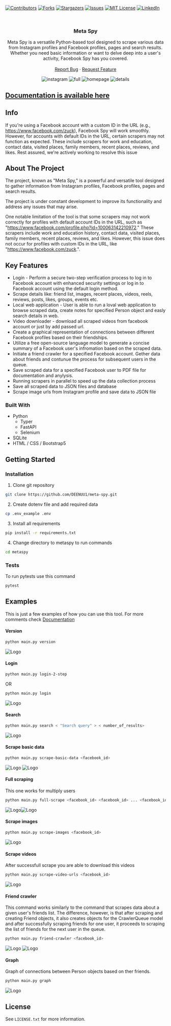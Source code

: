 <a name="readme-top"></a>



[![Contributors][contributors-shield]][contributors-url]
[![Forks][forks-shield]][forks-url]
[![Stargazers][stars-shield]][stars-url]
[![Issues][issues-shield]][issues-url]
[![MIT License][license-shield]][license-url]
[![LinkedIn][linkedin-shield]][linkedin-url]



<br />
<div align="center">

  <h3 align="center">Meta Spy</h3>

  <p align="center">
    Meta Spy is a versatile Python-based tool designed to scrape various data from Instagram profiles and Facebook  profiles, pages and search results. Whether you need basic information or want to delve deep into a user's activity, Facebook Spy has you covered. 
    <br />
    <br />
    <a href="https://github.com/DEENUU1/facebook-spy/issues">Report Bug</a>
    ·
    <a href="https://github.com/DEENUU1/facebook-spy/issues">Request Feature</a>
  </p>
  <img src="https://github.com/DEENUU1/facebook-spy/blob/main/assets/instagram/imagescraper.gif?raw=true" alt="instagram" >
  <img src="https://github.com/DEENUU1/facebook-spy/blob/main/assets/v1_2/full.gif?raw=true" alt="full" >
  <img src="assets/homepage.png" alt="homepage" >
  <img src="assets/detailpage.png" alt="details" >
</div>


<h2><a href="https://deenuu1.github.io/facebook-spy/">Documentation is available here</a></h2>


## Info

If you're using a Facebook account with a custom ID in the URL (e.g., https://www.facebook.com/zuck), Facebook Spy will work smoothly. However, for accounts with default IDs in the URL, certain scrapers may not function as expected. These include scrapers for work and education, contact data, visited places, family members, recent places, reviews, and likes. Rest assured, we're actively working to resolve this issue

<!-- ABOUT THE PROJECT -->
## About The Project

The project, known as "Meta Spy," is a powerful and versatile tool designed to gather information from Instagram profiles, Facebook profiles, pages and search results. 

The project is under constant development to improve its functionality and address any issues that may arise.

One notable limitation of the tool is that some scrapers may not work correctly for profiles with default account IDs in the URL, such as "https://www.facebook.com/profile.php?id=100063142210972." These scrapers include work and education history, contact data, visited places, family members, recent places, reviews, and likes. However, this issue does not occur for profiles with custom IDs in the URL, like "https://www.facebook.com/zuck.".


## Key Features
- Login - Perform a secure two-step verification process to log in to Facebook account with enhanced security settings or log in to Facebook account using the default login method.
- Scrape details like: friend list, images, recent places, videos, reels, reviews, posts, likes, groups, events etc.
- Local web application - User is able to run a loval web application to browse scraped data, create notes for specified Person object and easly search details in web.
- Video downloader - download all scraped videos from facebook account or just by add passed url.
- Create a graphical representation of connections between different Facebook profiles based on their friendships.
- Utilize a free open-source language model to generate a concise summary of a Facebook user's infromation based on the scraped data.
- Initiate a friend crawler for a specified Facebook account. Gether data about friends and contunue the process for subsequent users in the queue.
- Save scraped data for a specified Facebook user to PDF file for documentation and anylysis.
- Running scrapers in parallel to speed up the data collection process
- Save all scraped data to JSON files and database 
- Scrape image urls from Instagram profile and save data to JSON file 

### Built With

- Python
  - Typer 
  - FastAPI
  - Selenium
- SQLite 
- HTML / CSS / Bootstrap5

<!-- GETTING STARTED -->
## Getting Started


### Installation

1. Clone git repository
```bash
git clone https://github.com/DEENUU1/meta-spy.git
```

2. Create dotenv file and add required data
```bash
cp .env_example .env
```

3. Install all requirements
```bash
pip install -r requirements.txt
```

4. Change directory to metaspy to run commands
```bash
cd metaspy
```

### Tests

To run pytests use this command
```bash
pytest
```


## Examples
This is just a few examples of how you can use this tool. For more comments check <a href="https://deenuu1.github.io/facebook-spy/commands/>">Documentation</a>

#### Version

```bash
python main.py version
```

<img src="assets/newversion.png" alt="Logo" >


#### Login

```bash
python main.py login-2-step
```

OR

```bash
python main.py login
```

  <img src="assets/new/login.png" alt="Logo" >


#### Search
```bash
python main.py search < "Search query" > < number_of_results> 
```

<img src="https://github.com/DEENUU1/facebook-spy/blob/main/assets/v1_2/search.gif?raw=true" alt="Logo" >


#### Scrape basic data

```bash
python main.py scrape-basic-data <facebook_id>
```
<img src="assets/v1_2/basic.gif" alt="Logo" >
<img src="assets/new/scrapebasicdata.png" alt="Logo" >


#### Full scraping
This one works for multiply users
```bash
python main.py full-scrape <facebook_id> <facebook_id> ... <facebook_id>
```
<img src="https://github.com/DEENUU1/facebook-spy/blob/main/assets/v1_2/full.gif?raw=true" alt="Logo" ><img src="assets/new/fullscrape1.png" alt="Logo" >


#### Scrape images

```bash
python main.py scrape-images <facebook_id>
```

<img src="assets/new/scrapeimages.png" alt="Logo" >


#### Scrape videos
After successfull scrape you are able to download this videos
```bash
python main.py scrape-video-urls <facebook_id>
```

<img src="assets/new/scrapevideos1.png" alt="Logo" >


#### Friend crawler
This command works similarly to the command that scrapes data about a given user's friends list. The difference, however, is that after scraping and creating Friend objects, it also creates objects for the CrawlerQueue model and after successfully scraping friends for one user, it proceeds to scraping the list of friends for the next user in the queue.
```bash
python main.py friend-crawler <facebook_id>
```

<img src="assets/new/crawler1.png" alt="Logo" >
<img src="assets/crawlerfriendscheama.png.png" alt="Logo" >


#### Graph
Graph of connections between Person objects based on ther friends.

```bash
python main.py graph
```

<img src="assets/graph.png" alt="Logo" >

<!-- LICENSE -->
## License

See `LICENSE.txt` for more information.


<!-- MARKDOWN LINKS & IMAGES -->
<!-- https://www.markdownguide.org/basic-syntax/#reference-style-links -->
[contributors-shield]: https://img.shields.io/github/contributors/DEENUU1/facebook-spy.svg?style=for-the-badge
[contributors-url]: https://github.com/DEENUU1/facebook-spy/graphs/contributors
[forks-shield]: https://img.shields.io/github/forks/DEENUU1/facebook-spy.svg?style=for-the-badge
[forks-url]: https://github.com/DEENUU1/facebook-spy/network/members
[stars-shield]: https://img.shields.io/github/stars/DEENUU1/facebook-spy.svg?style=for-the-badge
[stars-url]: https://github.com/DEENUU1/facebook-spy/stargazers
[issues-shield]: https://img.shields.io/github/issues/DEENUU1/facebook-spy.svg?style=for-the-badge
[issues-url]: https://github.com/DEENUU1/facebook-spy/issues
[license-shield]: https://img.shields.io/github/license/DEENUU1/facebook-spy.svg?style=for-the-badge
[license-url]: https://github.com/DEENUU1/facebook-spy/blob/master/LICENSE.txt
[linkedin-shield]: https://img.shields.io/badge/-LinkedIn-black.svg?style=for-the-badge&logo=linkedin&colorB=555
[linkedin-url]: https://linkedin.com/in/kacper-wlodarczyk
[basic]: https://github.com/DEENUU1/facebook-spy/blob/main/assets/v1_2/basic.gif?raw=true
[full]: https://github.com/DEENUU1/facebook-spy/blob/main/assets/v1_2/full.gif?raw=true
[search]: https://github.com/DEENUU1/facebook-spy/blob/main/assets/v1_2/search.gif?raw=true
